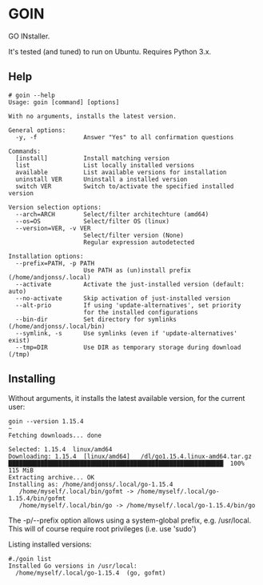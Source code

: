 # GOIN

GO INstaller.

It's tested (and tuned) to run on Ubuntu.
Requires Python 3.x.

## Help

    # goin --help
    Usage: goin [command] [options]
    
    With no arguments, installs the latest version.
    
    General options:
      -y, -f             Answer "Yes" to all confirmation questions
    
    Commands:
      [install]          Install matching version
      list               List locally installed versions
      available          List available versions for installation
      uninstall VER      Uninstall a installed version
      switch VER         Switch to/activate the specified installed version
    
    Version selection options:
      --arch=ARCH        Select/filter architechture (amd64)
      --os=OS            Select/filter OS (linux)
      --version=VER, -v VER
                         Select/filter version (None)
                         Regular expression autodetected
    
    Installation options:
      --prefix=PATH, -p PATH
                         Use PATH as (un)install prefix (/home/andjonss/.local)
      --activate         Activate the just-installed version (default: auto)
      --no-activate      Skip activation of just-installed version
      --alt-prio         If using 'update-alternatives', set priority
                         for the installed configurations
      --bin-dir          Set directory for symlinks (/home/andjonss/.local/bin)
      --symlink, -s      Use symlinks (even if 'update-alternatives' exist)
      --tmp=DIR          Use DIR as temporary storage during download (/tmp)
    

## Installing

Without arguments, it installs the latest available version, for the
current user:

    goin --version 1.15.4                                                                           ~
    Fetching downloads... done
    
    Selected: 1.15.4  linux/amd64
    Downloading: 1.15.4  [linux/amd64]   /dl/go1.15.4.linux-amd64.tar.gz
    ████████████████████████████████████████████████████████████▏ 100%  115 MiB 
    Extracting archive... OK
    Installing as: /home/andjonss/.local/go-1.15.4
       /home/myself/.local/bin/gofmt -> /home/myself/.local/go-1.15.4/bin/gofmt
       /home/myself/.local/bin/go -> /home/myself/.local/go-1.15.4/bin/go

The -p/--prefix option allows using a system-global prefix,
e.g. /usr/local. This will of course require root privileges (i.e. use
'sudo')

Listing installed versions:

	#./goin list
    Installed Go versions in /usr/local:
      /home/myself/.local/go-1.15.4  (go, gofmt)
